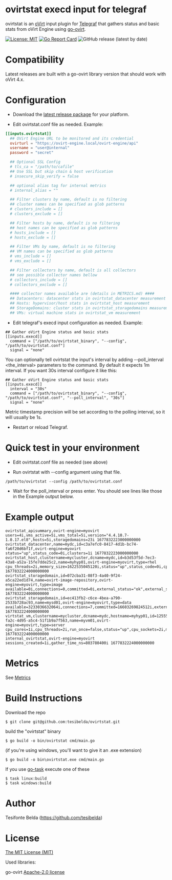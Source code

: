 # ovirtstat execd input for telegraf

ovirtstat is an [oVirt](https://www.ovirt.org/) input plugin for [Telegraf](https://github.com/influxdata/telegraf) that gathers status and basic stats from oVirt Engine using [go-ovirt](https://github.com/ovirt/go-ovirt).

[![License: MIT](https://img.shields.io/badge/License-MIT-yellow.svg)](https://github.com/tesibelda/ovirtstat/raw/master/LICENSE)
[![Go Report Card](https://goreportcard.com/badge/github.com/tesibelda/ovirtstat)](https://goreportcard.com/report/github.com/tesibelda/ovirtstat)
![GitHub release (latest by date)](https://img.shields.io/github/v/release/tesibelda/ovirtstat?display_name=release)

# Compatibility

Latest releases are built with a go-ovirt library version that should work with oVirt 4.x. 

# Configuration

* Download the [latest release package](https://github.com/tesibelda/ovirtstat/releases/latest) for your platform.

* Edit ovirtstat.conf file as needed. Example:

```toml
[[inputs.ovirtstat]]
  ## OVirt Engine URL to be monitored and its credential
  ovirturl = "https://ovirt-engine.local/ovirt-engine/api"
  username = "user@internal"
  password = "secret"

  ## Optional SSL Config
  # tls_ca = "/path/to/cafile"
  ## Use SSL but skip chain & host verification
  # insecure_skip_verify = false

  ## optional alias tag for internal metrics
  # internal_alias = ""

  ## Filter clusters by name, default is no filtering
  ## cluster names can be specified as glob patterns
  # clusters_include = []
  # clusters_exclude = []

  ## Filter hosts by name, default is no filtering
  ## host names can be specified as glob patterns
  # hosts_include = []
  # hosts_exclude = []

  ## Filter VMs by name, default is no filtering
  ## VM names can be specified as glob patterns
  # vms_include = []
  # vms_exclude = []

  ## Filter collectors by name, default is all collectors
  ## see possible collector names bellow
  # collectors_include = []
  # collectors_exclude = []

  #### collector names available are (details in METRICS.md) ####
  ## Datacenters: datacenter stats in ovirtstat_datacenter measurement
  ## Hosts: hypervisor/host stats in ovirtstat_host measurement
  ## StorageDomains: cluster stats in ovirtstat_storagedomains measurement
  ## VMs: virtual machine stats in ovirtstat_vm measurement
```

* Edit telegraf's execd input configuration as needed. Example:

```
## Gather oVirt Engine status and basic stats
[[inputs.execd]]
  command = ["/path/to/ovirtstat_binary", "--config", "/path/to/ovirtstat.conf"]
  signal = "none"
```

You can optionally tell ovirtstat the input's interval by adding --poll_interval <the_interval> parameters to the command. By default it expects 1m interval. If you want 30s interval configure it like this:
```
## Gather oVirt Engine status and basic stats
[[inputs.execd]]
  interval = "30s"
  command = ["/path/to/ovirtstat_binary", "--config", "/path/to/ovirtstat.conf", "--poll_interval", "30s"]
  signal = "none"
```
Metric timestamp precision will be set according to the polling interval, so it will usually be 1s.

* Restart or reload Telegraf.

# Quick test in your environment

* Edit ovirtstat.conf file as needed (see above)

* Run ovirtstat with --config argument using that file.
```
/path/to/ovirtstat --config /path/to/ovirtstat.conf
```

* Wait for the poll_interval or press enter. You should see lines like those in the Example output below.


# Example output

```plain
ovirtstat_apisummary,ovirt-engine=myovirt users=4i,vms_active=5i,vms_total=5i,version="4.4.10.7-1.0.17.el8",hosts=5i,storagedomains=23i 1677832223000000000
ovirtstat_datacenter,name=mydc,id=c3a7efc0-8417-4d1b-bc74-fa6f20d6bf1f,ovirt-engine=myovirt status="up",status_code=0i,clusters=1i 1677832223000000000
ovirtstat_host,clustername=mycluster,dcname=mydc,id=b3d53f5d-7ec3-43a8-a52a-15fe7dde25c2,name=myhyp01,ovirt-engine=myovirt,type=rhel cpu_threads=2i,memory_size=1622535045120i,status="up",status_code=0i,cpu_cores=16i,cpu_sockets=2i,cpu_speed=800,reinstallation_required=false,vm_active=5i,vm_migrating=0i,vm_total=5i 1677832224000000000
ovirtstat_storagedomain,id=072cba31-08f3-4a40-9f24-a5ca22ed1d74,name=ovirt-image-repository,ovirt-engine=myovirt,type=image available=0i,connections=0,committed=0i,external_status="ok",external_status_code=0,master=false,status="unattached",status_code=5i,used=0i 1677832224000000000
ovirtstat_storagedomain,id=ec413fb2-c6ce-4bea-a790-2533b728ac93,name=mysd01,ovirt-engine=myovirt,type=data available=3233036632064i,connections=7,committed=16603269824512i,external_status="ok",external_status_code=0,master=true,status="",status_code=3i,used=7761005903872i 1677832224000000000
virtstat_vm,clustername=mycluster,dcname=mydc,hostname=myhyp01,id=125555e7-fa2c-4d95-a5c4-51f1b9a7f563,name=myvm01,ovirt-engine=myovirt,type=server cpu_cores=1i,cpu_threads=2i,run_once=false,status="up",cpu_sockets=2i,memory_size=40802189312i,stateless=false,status_code=0i 1677832224000000000
internal_ovirtstat,ovirt-engine=myovirt sessions_created=1i,gather_time_ns=803780400i 1677832224000000000
```

# Metrics
See [Metrics](https://github.com/tesibelda/ovirtstat/blob/master/METRICS.md)

# Build Instructions

Download the repo

    $ git clone git@github.com:tesibelda/ovirtstat.git

build the "ovirtstat" binary

    $ go build -o bin/ovirtstat cmd/main.go
    
 (if you're using windows, you'll want to give it an .exe extension)
 
    $ go build -o bin\ovirtstat.exe cmd/main.go

 If you use [go-task](https://github.com/go-task/task) execute one of these
 
    $ task linux:build
	$ task windows:build

# Author

Tesifonte Belda (https://github.com/tesibelda)

# License

[The MIT License (MIT)](https://github.com/tesibelda/ovirtstat/blob/master/LICENSE)

Used libraries:

  go-ovirt [Apache-2.0 license](https://github.com/oVirt/go-ovirt/blob/master/LICENSE.txt)
